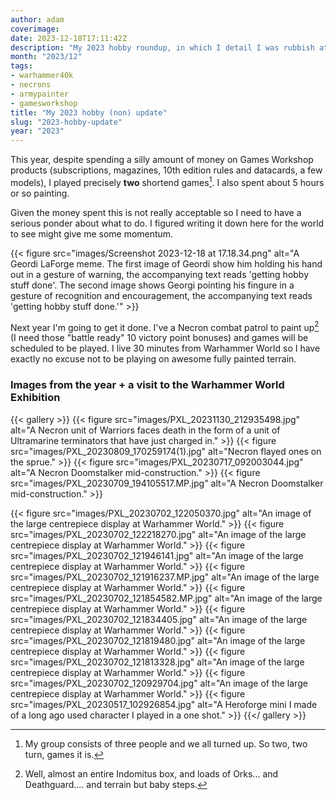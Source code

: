 ```yaml
---
author: adam
coverimage:
date: 2023-12-18T17:11:42Z
description: "My 2023 hobby roundup, in which I detail I was rubbish at it."
month: "2023/12"
tags: 
- warhammer40k
- necrons
- armypainter
- gamesworkshop
title: "My 2023 hobby (non) update"
slug: "2023-hobby-update"
year: "2023"
---
```


This year, despite spending a silly amount of money on Games Workshop products (subscriptions, magazines, 10th edition rules and datacards, a few models), I played precisely __two__ shortend games[^1]. I also spent about 5 hours or so painting. 

Given the money spent this is not really acceptable so I need to have a serious ponder about what to do. I figured writing it down here for the world to see might give me some momentum.

{{< figure src="images/Screenshot 2023-12-18 at 17.18.34.png" alt="A Geordi LaForge meme. The first image of Geordi show him holding his hand out in a gesture of warning, the accompanying text reads 'getting hobby stuff done'. The second image shows Georgi pointing his fingure in a gesture of recognition and encouragement, the accompanying text reads 'getting hobby stuff done.'" >}}

<!--more-->

Next year I'm going to get it done. I've a Necron combat patrol to paint up[^2] (I need those "battle ready" 10 victory point bonuses) and games will be scheduled to be played. I live 30 minutes from Warhammer World so I have exactly no excuse not to be playing on awesome fully painted terrain.

### Images from the year + a visit to the Warhammer World Exhibition

{{< gallery >}}
{{< figure src="images/PXL_20231130_212935498.jpg" alt="A Necron unit of Warriors faces death in the form of a unit of Ultramarine terminators that have just charged in." >}}
{{< figure src="images/PXL_20230809_170259174(1).jpg" alt="Necron flayed ones on the sprue." >}}
{{< figure src="images/PXL_20230717_092003044.jpg" alt="A Necron Doomstalker mid-construction." >}}
{{< figure src="images/PXL_20230709_194105517.MP.jpg" alt="A Necron Doomstalker mid-construction." >}}

{{< figure src="images/PXL_20230702_122050370.jpg" alt="An image of the large centrepiece display at Warhammer World." >}}
{{< figure src="images/PXL_20230702_122218270.jpg" alt="An image of the large centrepiece display at Warhammer World." >}}
{{< figure src="images/PXL_20230702_121946141.jpg" alt="An image of the large centrepiece display at Warhammer World." >}}
{{< figure src="images/PXL_20230702_121916237.MP.jpg" alt="An image of the large centrepiece display at Warhammer World." >}}
{{< figure src="images/PXL_20230702_121854582.MP.jpg" alt="An image of the large centrepiece display at Warhammer World." >}}
{{< figure src="images/PXL_20230702_121834405.jpg" alt="An image of the large centrepiece display at Warhammer World." >}}
{{< figure src="images/PXL_20230702_121819480.jpg" alt="An image of the large centrepiece display at Warhammer World." >}}
{{< figure src="images/PXL_20230702_121813328.jpg" alt="An image of the large centrepiece display at Warhammer World." >}}
{{< figure src="images/PXL_20230702_120929704.jpg" alt="An image of the large centrepiece display at Warhammer World." >}}
{{< figure src="images/PXL_20230517_102926854.jpg" alt="A Heroforge mini I made of a long ago used character I played in a one shot." >}}
{{</ gallery >}}

[^1]: My group consists of three people and we all turned up. So two, two turn, games it is.
[^2]: Well, almost an entire Indomitus box, and loads of Orks... and Deathguard.... and terrain but baby steps.